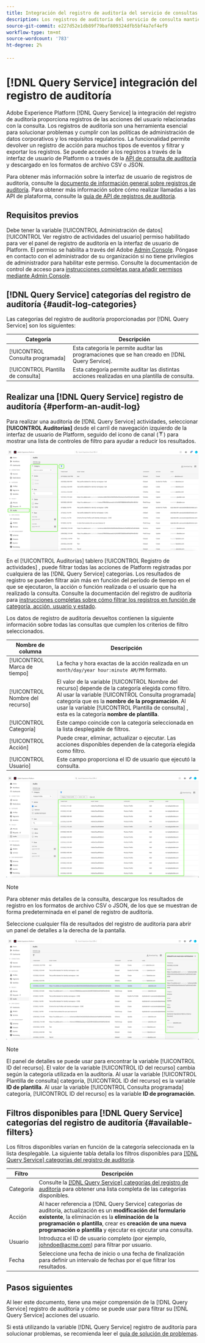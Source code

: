 ```yaml
---
title: Integración del registro de auditoría del servicio de consultas
description: Los registros de auditoría del servicio de consulta mantienen registros de diversas acciones del usuario para formar una pista de auditoría para solucionar problemas o cumplir con las políticas y los requisitos regulatorios de administración de datos corporativos. Este tutorial proporciona información general sobre las funciones del registro de auditoría específicas del servicio de consulta.
source-git-commit: e227d52e1db89f79baf809324dfb5bf4a7ef4ef9
workflow-type: tm+mt
source-wordcount: '783'
ht-degree: 2%

---
```


# [!DNL Query Service] integración del registro de auditoría

Adobe Experience Platform [!DNL Query Service] la integración del registro de auditoría proporciona registros de las acciones del usuario relacionadas con la consulta. Los registros de auditoría son una herramienta esencial para solucionar problemas y cumplir con las políticas de administración de datos corporativos y los requisitos regulatorios. La funcionalidad permite devolver un registro de acción para muchos tipos de eventos y filtrar y exportar los registros. Se puede acceder a los registros a través de la interfaz de usuario de Platform o a través de la [API de consulta de auditoría](https://www.adobe.io/experience-platform-apis/references/audit-query/) y descargado en los formatos de archivo CSV o JSON.

Para obtener más información sobre la interfaz de usuario de registros de auditoría, consulte la [documento de información general sobre registros de auditoría](../landing/governance-privacy-security/audit-logs/overview.md). Para obtener más información sobre cómo realizar llamadas a las API de plataforma, consulte la [guía de API de registros de auditoría](../landing/api-guide.md).

## Requisitos previos

Debe tener la variable [!UICONTROL Administración de datos] [!UICONTROL Ver registro de actividades del usuario] permiso habilitado para ver el panel de registro de auditoría en la interfaz de usuario de Platform. El permiso se habilita a través del Adobe [Admin Console](https://adminconsole.adobe.com/). Póngase en contacto con el administrador de su organización si no tiene privilegios de administrador para habilitar este permiso. Consulte la documentación de control de acceso para [instrucciones completas para añadir permisos mediante Admin Console](../access-control/home.md).

## [!DNL Query Service] categorías del registro de auditoría {#audit-log-categories}

Las categorías del registro de auditoría proporcionadas por [!DNL Query Service] son los siguientes:

| Categoría | Descripción |
|---|---|
| [!UICONTROL Consulta programada] | Esta categoría le permite auditar las programaciones que se han creado en [!DNL Query Service]. |
| [!UICONTROL Plantilla de consulta] | Esta categoría permite auditar las distintas acciones realizadas en una plantilla de consulta. |

## Realizar una [!DNL Query Service] registro de auditoría {#perform-an-audit-log}

Para realizar una auditoría de [!DNL Query Service] actividades, seleccionar **[!UICONTROL Auditorías]** desde el carril de navegación izquierdo de la interfaz de usuario de Platform, seguido del icono de canal (![Un icono de filtro.](./images/audit-log/filter.png)) para mostrar una lista de controles de filtro para ayudar a reducir los resultados.

![El tablero de registro de auditoría de la interfaz de usuario de la plataforma con &quot;Audits&quot; en el panel de navegación izquierdo y controles de filtro resaltados.](./images/audit-log/filter-controls.png)

En el [!UICONTROL Auditorías] tablero [!UICONTROL Registro de actividades] , puede filtrar todas las acciones de Platform registradas por cualquiera de las [!DNL Query Service] categorías. Los resultados de registro se pueden filtrar aún más en función del período de tiempo en el que se ejecutaron, la acción o función realizada o el usuario que ha realizado la consulta. Consulte la documentación del registro de auditoría para [instrucciones completas sobre cómo filtrar los registros en función de categoría, acción, usuario y estado](../landing/governance-privacy-security/audit-logs/overview.md#managing-audit-logs-in-the-ui).

Los datos de registro de auditoría devueltos contienen la siguiente información sobre todas las consultas que cumplen los criterios de filtro seleccionados.

| Nombre de columna | Descripción |
|---|---|
| [!UICONTROL Marca de tiempo] | La fecha y hora exactas de la acción realizada en un `month/day/year hour:minute AM/PM` formato. |
| [!UICONTROL Nombre del recurso] | El valor de la variable [!UICONTROL Nombre del recurso] depende de la categoría elegida como filtro. Al usar la variable [!UICONTROL Consulta programada] categoría que es la **nombre de la programación**. Al usar la variable [!UICONTROL Plantilla de consulta] , esta es la categoría **nombre de plantilla**. |
| [!UICONTROL Categoría] | Este campo coincide con la categoría seleccionada en la lista desplegable de filtros. |
| [!UICONTROL Acción] | Puede crear, eliminar, actualizar o ejecutar. Las acciones disponibles dependen de la categoría elegida como filtro. |
| [!UICONTROL Usuario] | Este campo proporciona el ID de usuario que ejecutó la consulta. |

![El tablero Audits con el registro de actividad filtrado resaltado.](./images/audit-log/filtered-activity.png)

>[!NOTE]
>
>Para obtener más detalles de la consulta, descargue los resultados de registro en los formatos de archivo CSV o JSON, de los que se muestran de forma predeterminada en el panel de registro de auditoría.

Seleccione cualquier fila de resultados del registro de auditoría para abrir un panel de detalles a la derecha de la pantalla.

![Audita la pestaña Registro de actividades del tablero con el panel de detalles resaltado.](./images/audit-log/details-panel.png)

>[!NOTE]
>
>El panel de detalles se puede usar para encontrar la variable [!UICONTROL ID del recurso]. El valor de la variable [!UICONTROL ID del recurso] cambia según la categoría utilizada en la auditoría. Al usar la variable [!UICONTROL Plantilla de consulta] categoría, [!UICONTROL ID del recurso] es la variable **ID de plantilla**. Al usar la variable [!UICONTROL Consulta programada] categoría, [!UICONTROL ID del recurso] es la variable  **ID de programación**.

## Filtros disponibles para [!DNL Query Service] categorías del registro de auditoría {#available-filters}

Los filtros disponibles varían en función de la categoría seleccionada en la lista desplegable. La siguiente tabla detalla los filtros disponibles para [[!DNL Query Service] categorías del registro de auditoría](#audit-log-categories).

| Filtro | Descripción |
|---|---|
| Categoría | Consulte la [[!DNL Query Service] categorías del registro de auditoría](#audit-log-categories) para obtener una lista completa de las categorías disponibles. |
| Acción | Al hacer referencia a [!DNL Query Service] categorías de auditoría, actualización es un **modificación del formulario existente**, la eliminación es la **eliminación de la programación o plantilla**, crear es **creación de una nueva programación o plantilla** y ejecutar es ejecutar una consulta. |
| Usuario | Introduzca el ID de usuario completo (por ejemplo, johndoe@acme.com) para filtrar por usuario. |
| Fecha | Seleccione una fecha de inicio o una fecha de finalización para definir un intervalo de fechas por el que filtrar los resultados. |

## Pasos siguientes

Al leer este documento, tiene una mejor comprensión de la [!DNL Query Service] registro de auditoría y cómo se puede usar para filtrar su [!DNL Query Service] acciones del usuario.

Si está utilizando la variable [!DNL Query Service] registro de auditoría para solucionar problemas, se recomienda leer el [guía de solución de problemas](./troubleshooting-guide.md).
